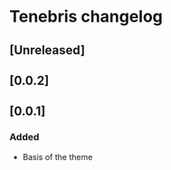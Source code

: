 <!-- Keep a Changelog guide -> https://keepachangelog.com -->

# Tenebris changelog

## [Unreleased]
## [0.0.2]

## [0.0.1]
### Added
- Basis of the theme

